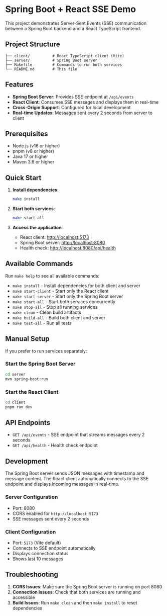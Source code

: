 # Spring Boot + React SSE Demo

This project demonstrates Server-Sent Events (SSE) communication between a Spring Boot backend and a React TypeScript frontend.

## Project Structure

```none
├── client/          # React TypeScript client (Vite)
├── server/          # Spring Boot server
├── Makefile         # Commands to run both services
└── README.md        # This file
```

## Features

- **Spring Boot Server**: Provides SSE endpoint at `/api/events`
- **React Client**: Consumes SSE messages and displays them in real-time
- **Cross-Origin Support**: Configured for local development
- **Real-time Updates**: Messages sent every 2 seconds from server to client

## Prerequisites

- Node.js (v16 or higher)
- pnpm (v8 or higher)
- Java 17 or higher
- Maven 3.6 or higher

## Quick Start

1. **Install dependencies**:

   ```bash
   make install
   ```

2. **Start both services**:

   ```bash
   make start-all
   ```

3. **Access the application**:
   - React client: <http://localhost:5173>
   - Spring Boot server: <http://localhost:8080>
   - Health check: <http://localhost:8080/api/health>

## Available Commands

Run `make help` to see all available commands:

- `make install` - Install dependencies for both client and server
- `make start-client` - Start only the React client
- `make start-server` - Start only the Spring Boot server
- `make start-all` - Start both services concurrently
- `make stop-all` - Stop all running services
- `make clean` - Clean build artifacts
- `make build-all` - Build both client and server
- `make test-all` - Run all tests

## Manual Setup

If you prefer to run services separately:

### Start the Spring Boot Server

```bash
cd server
mvn spring-boot:run
```

### Start the React Client

```bash
cd client
pnpm run dev
```

## API Endpoints

- `GET /api/events` - SSE endpoint that streams messages every 2 seconds
- `GET /api/health` - Health check endpoint

## Development

The Spring Boot server sends JSON messages with timestamp and message content. The React client automatically connects to the SSE endpoint and displays incoming messages in real-time.

### Server Configuration

- Port: 8080
- CORS enabled for `http://localhost:5173`
- SSE messages sent every 2 seconds

### Client Configuration

- Port: `5173` (Vite default)
- Connects to SSE endpoint automatically
- Displays connection status
- Shows last 10 messages

## Troubleshooting

1. **CORS Issues**: Make sure the Spring Boot server is running on port 8080
2. **Connection Issues**: Check that both services are running and accessible
3. **Build Issues**: Run `make clean` and then `make install` to reset dependencies
